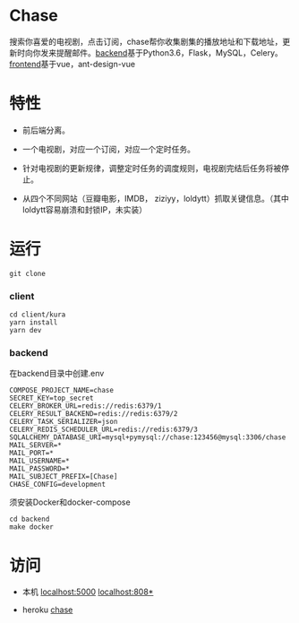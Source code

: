 # Chase

搜索你喜爱的电视剧，点击订阅，chase帮你收集剧集的播放地址和下载地址，更新时向你发来提醒邮件。[backend]()基于Python3.6，Flask，MySQL，Celery。[frontend]()基于vue，ant-design-vue

# 特性

- 前后端分离。

- 一个电视剧，对应一个订阅，对应一个定时任务。

- 针对电视剧的更新规律，调整定时任务的调度规则，电视剧完结后任务将被停止。
- 从四个不同网站（豆瓣电影，IMDB， ziziyy，loldytt）抓取关键信息。（其中loldytt容易崩溃和封锁IP，未实装）

# 运行

```
git clone
```

### client

```
cd client/kura
yarn install
yarn dev
```

### backend

在backend目录中创建.env
```
COMPOSE_PROJECT_NAME=chase
SECRET_KEY=top_secret
CELERY_BROKER_URL=redis://redis:6379/1
CELERY_RESULT_BACKEND=redis://redis:6379/2
CELERY_TASK_SERIALIZER=json
CELERY_REDIS_SCHEDULER_URL=redis://redis:6379/3
SQLALCHEMY_DATABASE_URI=mysql+pymysql://chase:123456@mysql:3306/chase
MAIL_SERVER=*
MAIL_PORT=*
MAIL_USERNAME=*
MAIL_PASSWORD=*
MAIL_SUBJECT_PREFIX=[Chase]
CHASE_CONFIG=development
```

须安装Docker和docker-compose
```
cd backend
make docker
```

# 访问

- 本机
[localhost:5000](http://localhost:5000)
[localhost:808*](http://localhost:8080)

- heroku
[chase](https://powerful-sands-58878.herokuapp.com/)
